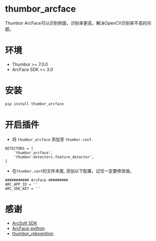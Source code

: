 # thumbor_arcface
Thumbor ArcFace可以识别侧面，识别率更高，解决OpenCV识别率不高的问题。

# 环境
- Thumbor >= 7.0.0
- ArcFace SDK >= 3.0

# 安装
```bash
pip install thumbor_arcface
```
# 开启插件
- 将 `thumbor_arcface` 添加至 `thumbor.conf`.
```
DETECTORS = [
    'thumbor_arcface',
    'thumbor.detectors.feature_detector',
]
```
- 在`thumbor.conf`的文件末尾, 添加以下配置，记住一定要修改值。
```
########### ArcFace #########
ARC_APP_ID = ''
ARC_SDK_KEY = ''
```
# 感谢
- [ArcSoft SDK](https://ai.arcsoft.com.cn/)
- [ArcFace-python](https://github.com/tensorflower/ArcFace-python)
- [thumbor_rekognition](https://github.com/yu-liang-kono/thumbor_rekognition)